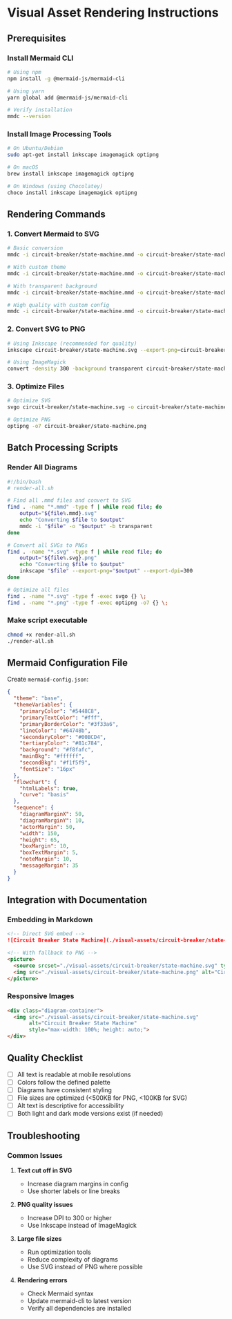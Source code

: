 # Visual Asset Rendering Instructions

## Prerequisites

### Install Mermaid CLI
```bash
# Using npm
npm install -g @mermaid-js/mermaid-cli

# Using yarn
yarn global add @mermaid-js/mermaid-cli

# Verify installation
mmdc --version
```

### Install Image Processing Tools
```bash
# On Ubuntu/Debian
sudo apt-get install inkscape imagemagick optipng

# On macOS
brew install inkscape imagemagick optipng

# On Windows (using Chocolatey)
choco install inkscape imagemagick optipng
```

## Rendering Commands

### 1. Convert Mermaid to SVG
```bash
# Basic conversion
mmdc -i circuit-breaker/state-machine.mmd -o circuit-breaker/state-machine.svg

# With custom theme
mmdc -i circuit-breaker/state-machine.mmd -o circuit-breaker/state-machine.svg -t dark

# With transparent background
mmdc -i circuit-breaker/state-machine.mmd -o circuit-breaker/state-machine.svg -b transparent

# High quality with custom config
mmdc -i circuit-breaker/state-machine.mmd -o circuit-breaker/state-machine.svg -c mermaid-config.json
```

### 2. Convert SVG to PNG
```bash
# Using Inkscape (recommended for quality)
inkscape circuit-breaker/state-machine.svg --export-png=circuit-breaker/state-machine.png --export-dpi=300

# Using ImageMagick
convert -density 300 -background transparent circuit-breaker/state-machine.svg circuit-breaker/state-machine.png
```

### 3. Optimize Files
```bash
# Optimize SVG
svgo circuit-breaker/state-machine.svg -o circuit-breaker/state-machine.min.svg

# Optimize PNG
optipng -o7 circuit-breaker/state-machine.png
```

## Batch Processing Scripts

### Render All Diagrams
```bash
#!/bin/bash
# render-all.sh

# Find all .mmd files and convert to SVG
find . -name "*.mmd" -type f | while read file; do
    output="${file%.mmd}.svg"
    echo "Converting $file to $output"
    mmdc -i "$file" -o "$output" -b transparent
done

# Convert all SVGs to PNGs
find . -name "*.svg" -type f | while read file; do
    output="${file%.svg}.png"
    echo "Converting $file to $output"
    inkscape "$file" --export-png="$output" --export-dpi=300
done

# Optimize all files
find . -name "*.svg" -type f -exec svgo {} \;
find . -name "*.png" -type f -exec optipng -o7 {} \;
```

### Make script executable
```bash
chmod +x render-all.sh
./render-all.sh
```

## Mermaid Configuration File

Create `mermaid-config.json`:
```json
{
  "theme": "base",
  "themeVariables": {
    "primaryColor": "#5448C8",
    "primaryTextColor": "#fff",
    "primaryBorderColor": "#3f33a6",
    "lineColor": "#64748b",
    "secondaryColor": "#00BCD4",
    "tertiaryColor": "#81c784",
    "background": "#f8fafc",
    "mainBkg": "#ffffff",
    "secondBkg": "#f1f5f9",
    "fontSize": "16px"
  },
  "flowchart": {
    "htmlLabels": true,
    "curve": "basis"
  },
  "sequence": {
    "diagramMarginX": 50,
    "diagramMarginY": 10,
    "actorMargin": 50,
    "width": 150,
    "height": 65,
    "boxMargin": 10,
    "boxTextMargin": 5,
    "noteMargin": 10,
    "messageMargin": 35
  }
}
```

## Integration with Documentation

### Embedding in Markdown
```markdown
<!-- Direct SVG embed -->
![Circuit Breaker State Machine](./visual-assets/circuit-breaker/state-machine.svg)

<!-- With fallback to PNG -->
<picture>
  <source srcset="./visual-assets/circuit-breaker/state-machine.svg" type="image/svg+xml">
  <img src="./visual-assets/circuit-breaker/state-machine.png" alt="Circuit Breaker State Machine">
</picture>
```

### Responsive Images
```html
<div class="diagram-container">
  <img src="./visual-assets/circuit-breaker/state-machine.svg" 
       alt="Circuit Breaker State Machine"
       style="max-width: 100%; height: auto;">
</div>
```

## Quality Checklist

- [ ] All text is readable at mobile resolutions
- [ ] Colors follow the defined palette
- [ ] Diagrams have consistent styling
- [ ] File sizes are optimized (<500KB for PNG, <100KB for SVG)
- [ ] Alt text is descriptive for accessibility
- [ ] Both light and dark mode versions exist (if needed)

## Troubleshooting

### Common Issues

1. **Text cut off in SVG**
   - Increase diagram margins in config
   - Use shorter labels or line breaks

2. **PNG quality issues**
   - Increase DPI to 300 or higher
   - Use Inkscape instead of ImageMagick

3. **Large file sizes**
   - Run optimization tools
   - Reduce complexity of diagrams
   - Use SVG instead of PNG where possible

4. **Rendering errors**
   - Check Mermaid syntax
   - Update mermaid-cli to latest version
   - Verify all dependencies are installed